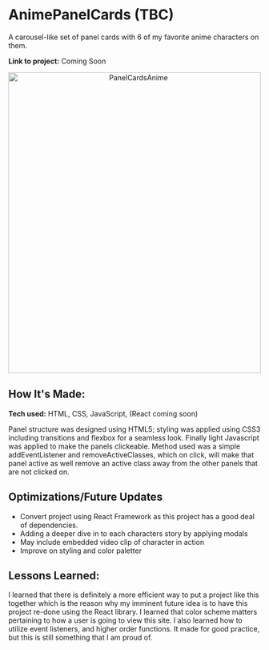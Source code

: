 # AnimePanelCards (TBC)
A carousel-like set of panel cards with 6 of my favorite anime characters on them. 

**Link to project:** Coming Soon

<div align="center" >  
<img src="https://github.com/paryswest/AnimePanelCards/blob/997242da97afc90bb85abbc1ea3522e7505a5fb4/Anime.gif" alt="PanelCardsAnime" height="600px" width="100%" />
</div>  

## How It's Made:

**Tech used:** HTML, CSS, JavaScript, (React coming soon)

Panel structure was designed using HTML5; styling was applied using CSS3 including transitions and flexbox for a seamless look. Finally light Javascript was applied to make the panels clickeable. Method used was a simple addEventListener and removeActiveClasses, which on click, will make that panel active as well remove an active class away from the other panels that are not clicked on. 

## Optimizations/Future Updates

- Convert project using React Framework as this project has a good deal of dependencies.
- Adding a deeper dive in to each characters story by applying modals
- May include embedded video clip of character in action
- Improve on styling and color paletter

## Lessons Learned:

I learned that there is definitely a more efficient way to put a project like this together which is the reason why my imminent future idea is to have this project re-done using the React library. I learned that color scheme matters pertaining to how a user is going to view this site. I also learned how to utilize event listeners, and higher order functions. It made for good practice, but this is still something that I am proud of. 

